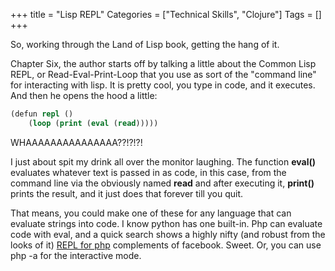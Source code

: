 +++
title = "Lisp REPL"
Categories = ["Technical Skills", "Clojure"]
Tags = []
+++
<p>
  So, working through the Land of Lisp book, getting the hang of it.
</p>
<p>
Chapter Six, the author starts off by talking a little about
  the Common Lisp REPL, or Read-Eval-Print-Loop that you use as sort
  of the "command line" for interacting with lisp. It is pretty cool,
  you type in code, and it executes. And then he opens the hood a
  little:
</p>

``` clojure
(defun repl ()
    (loop (print (eval (read)))))
```
<p>
WHAAAAAAAAAAAAAAA??!?!?!
</p>
<p>
I just about spit my drink all over the monitor laughing. The
function <strong>eval()</strong> evaluates whatever text is passed in
as code, in this case, from the command line via the obviously
named <strong>read</strong> and after executing
it, <strong>print()</strong> prints the result, and it just does that
forever till you quit.
</p>
<p>
That means, you could make one of these for any language that can
evaluate strings into code. I know python has one built-in. Php can
evaluate code with eval, and a quick search shows a highly nifty (and
robust from the looks of
it) <a href="https://github.com/facebook/phpsh">REPL for php</a>
complements of facebook. Sweet. Or, you can use php -a for the
interactive mode.
</p>
